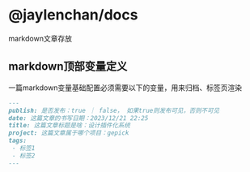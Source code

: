 # @jaylenchan/docs

markdown文章存放

## markdown顶部变量定义

一篇markdown变量基础配置必须需要以下的变量，用来归档、标签页渲染

```markdown
---
publish: 是否发布：true ｜ false， 如果true则发布可见，否则不可见
date: 这篇文章的书写日期：2023/12/21 22:25
title: 这篇文章标题是啥：设计插件化系统
project: 这篇文章属于哪个项目：gepick
tags:
 - 标签1
 - 标签2
---
```
